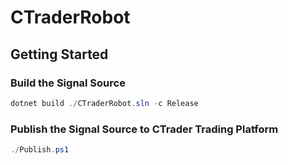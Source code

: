 # CTraderRobot

## Getting Started

### Build the Signal Source

```powershell
dotnet build ./CTraderRobot.sln -c Release
```

### Publish the Signal Source to CTrader Trading Platform

```powershell
./Publish.ps1
```
